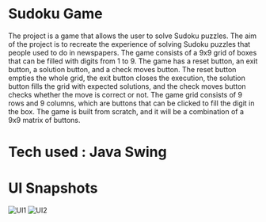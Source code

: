 # Sudoku Game
The project is a game that allows the user to solve Sudoku puzzles.
The aim of the project is to recreate the experience of solving Sudoku puzzles that people used to do in newspapers.
The game consists of a 9x9 grid of boxes that can be filled with digits from 1 to 9.
The game has a reset button, an exit button, a solution button, and a check moves button.
The reset button empties the whole grid, the exit button closes the execution, the solution button fills the grid with expected solutions, and the check moves button checks whether the move is correct or not.
The game grid consists of 9 rows and 9 columns, which are buttons that can be clicked to fill the digit in the box.
The game is built from scratch, and it will be a combination of a 9x9 matrix of buttons.

# Tech used : Java Swing

# UI Snapshots
![UI1](https://github.com/Sandy177000/Sudoku/assets/112424645/0f4742f6-bfcc-4821-a134-9f4db3398467)
![UI2](https://github.com/Sandy177000/Sudoku/assets/112424645/992adea9-3e69-482a-a8ab-7583a36f57f1)
